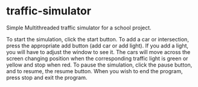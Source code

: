# traffic-simulator
Simple Multithreaded traffic simulator for a school project.


To start the simulation, click the start button. 
To add a car or intersection, press the appropriate add button (add car or add light). 
If you add a light, you will have to adjust the window to see it. 
The cars will move across the screen changing position when the corresponding traffic light is green or yellow and stop when red. 
To pause the simulation, click the pause button, and to resume, the resume button. 
When you wish to end the program, press stop and exit the program.
